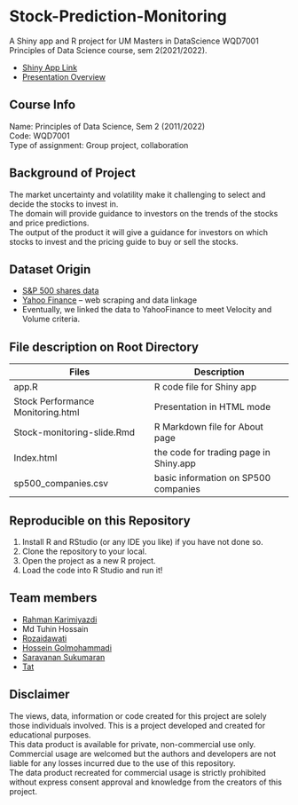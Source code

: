 # Stock-Prediction-Monitoring
A Shiny app and R project for UM Masters in DataScience WQD7001 Principles of Data Science course, sem 2(2021/2022).
- [Shiny App Link](https://tuhinhossain.shinyapps.io/stock_prediction/)
- [Presentation Overview](https://rpubs.com/Tat88/stock-monitoring)

## Course Info
Name: Principles of Data Science, Sem 2 (2011/2022)  
Code: WQD7001  
Type of assignment: Group project, collaboration 

## Background of Project
The market uncertainty and volatility make it challenging to select and decide the stocks to invest in.  
The domain will provide guidance to investors on the trends of the stocks and price predictions.  
The output of the product it will give a guidance for investors on which stocks to invest and the pricing guide to buy or sell the stocks.

## Dataset Origin
- [S&P 500 shares data](https://365financialanalyst.com/data/sp500/)
- [Yahoo Finance](https://finance.yahoo.com/recent-quotes) – web scraping and data linkage
- Eventually, we linked the data to YahooFinance to meet Velocity and Volume criteria.

## File description on Root Directory

| Files | Description |
| --- | --- |
| app.R| R code file for Shiny app|
| Stock Performance Monitoring.html | Presentation in HTML mode |
| Stock-monitoring-slide.Rmd | R Markdown file for About page |
| Index.html | the code for trading page in Shiny.app |
| sp500_companies.csv | basic information on SP500 companies |


## Reproducible on this Repository
1.	Install R and RStudio (or any IDE you like) if you have not done so.
2.	Clone the repository to your local.
3.	Open the project as a new R project.
4.	Load the code into R Studio and run it!

## Team members
- [Rahman Karimiyazdi](https://github.com/ramanyazdi)
- Md Tuhin Hossain
- [Rozaidawati](https://github.com/rozaidawati/rozaidawati)
- [Hossein Golmohammadi](https://github.com/Hosseinglm)
- [Saravanan Sukumaran](https://github.com/SARAVANANSUKUMARAN)
- [Tat](https://github.com/TeongTat)<br>

## Disclaimer
The views, data, information or code created for this project are solely those individuals involved. This is a project developed and created for educational purposes. <br>
This data product is available for private, non-commercial use only. Commercial usage are welcomed but the authors and developers are not liable for any losses incurred due to the use of this repository.<br> 
The data product recreated for commercial usage is strictly prohibited without express consent approval and knowledge from the creators of this project.


